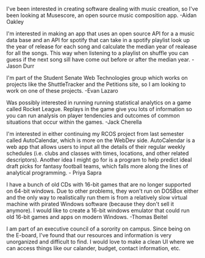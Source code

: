 I've been interested in creating software dealing with music creation, so I've been looking at Musescore, an open source music composition app. -Aidan Oakley  

I'm interested in making an app that uses an open source API for a a music data base and an API 
for spotify that can take in a spotify playlist look up the year of release for each song and 
calculate the median year of realease for all the songs.  This way when listening to a playlist
 on shuffle you can guess if the next song sill have come out before or after the median year.
 -Jason Durr

I'm part of the Student Senate Web Technologies group which works on projects like the ShuttleTracker and the Petitions site, so I am looking to work on one of these projects. -Evan Lazaro

Was possibly interested in running running statistical analytics on a game called Rocket League. Replays in the game give you lots of information so you can run analysis on player tendencies and outcomes of common situations that occur within the games. -Jack Cherella  

I'm interested in either continuing my RCOS project from last semester called AutoCalendar, which is more on the WebDev side. AutoCalendar is a web app that allows users to input all the details of their regular weekly schedules (i.e. clubs and classes with times, locations, and other related descriptors). Another idea I might go for is a program to help predict ideal draft picks for fantasy football teams, which falls more along the lines of analytical programming. - Priya Sapra

I have a bunch of old CDs with 16-bit games that are no longer supported on 64-bit windows. Due to other problems, they won't run on DOSBox either and the only way to realistically run them is from a relatively slow virtual machine with pirated Windows software (because they don't sell it anymore). I would like to create a 16-bit windows emulator that could run old 16-bit games and apps on modern Windows. -Thomas Beitel
 
I am part of an executive council of a sorority on campus. Since being on the E-board, I've found that our resources and information is very unorganized and difficult to find. I would love to make a clean UI where we can access things like our calander, budget, contact information, etc.

